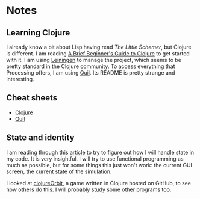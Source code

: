 # Notes

## Learning Clojure

I already know a bit about Lisp having read _The Little Schemer_, but Clojure is different. I am reading [A Brief Beginner's Guide to Clojure][1] to get started with it. I am using [Leiningen][2] to manage the project, which seems to be pretty standard in the Clojure community. To access everything that Processing offers, I am using [Quil][3]. Its README is pretty strange and interesting.

[1]: http://www.unexpected-vortices.com/clojure/brief-beginners-guide/index.html
[2]: https://github.com/technomancy/leiningen
[3]: https://github.com/quil/quil

## Cheat sheets

- [Clojure](http://clojure.org/cheatsheet)
- [Quil](https://github.com/quil/quil/raw/master/docs/cheatsheet/cheat-sheet.pdf)

## State and identity

I am reading through this [article][4] to try to figure out how I will handle state in my code. It is very insightful. I will try to use functional programming as much as possible, but for some things this just won't work: the current GUI screen, the current state of the simulation.

I looked at [clojureOrbit][5], a game written in Clojure hosted on GitHub, to see how others do this. I will probably study some other programs too.

[4]: http://clojure.org/state
[5]: https://github.com/unclebob/clojureOrbit
